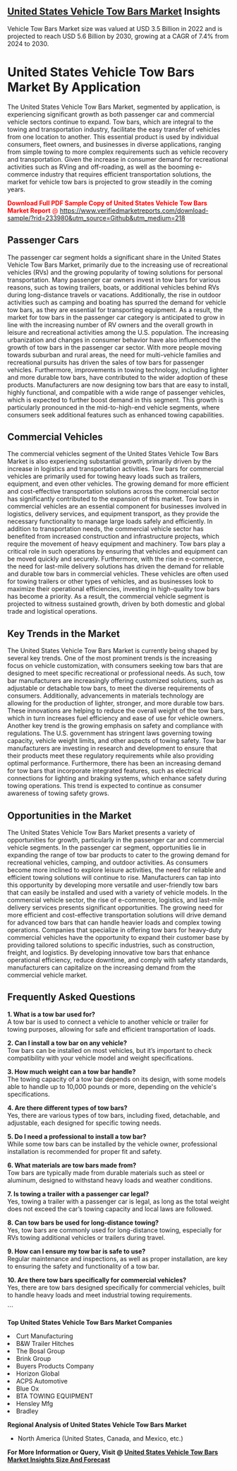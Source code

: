 <h2><a href="https://www.verifiedmarketreports.com/download-sample/?rid=233980&amp;utm_source=Github&amp;utm_medium=218" target="_blank">United States Vehicle Tow Bars Market</a> Insights</h2><p>Vehicle Tow Bars Market size was valued at USD 3.5 Billion in 2022 and is projected to reach USD 5.6 Billion by 2030, growing at a CAGR of 7.4% from 2024 to 2030.</p><p> <h1>United States Vehicle Tow Bars Market By Application</h1> <p>The United States Vehicle Tow Bars Market, segmented by application, is experiencing significant growth as both passenger car and commercial vehicle sectors continue to expand. Tow bars, which are integral to the towing and transportation industry, facilitate the easy transfer of vehicles from one location to another. This essential product is used by individual consumers, fleet owners, and businesses in diverse applications, ranging from simple towing to more complex requirements such as vehicle recovery and transportation. Given the increase in consumer demand for recreational activities such as RVing and off-roading, as well as the booming e-commerce industry that requires efficient transportation solutions, the market for vehicle tow bars is projected to grow steadily in the coming years. <p><span class=""><span style="color: #ff0000;"><strong>Download Full PDF Sample Copy of United States Vehicle Tow Bars Market Report</strong> @ </span><a href="https://www.verifiedmarketreports.com/download-sample/?rid=233980&amp;utm_source=Github&amp;utm_medium=218" target="_blank">https://www.verifiedmarketreports.com/download-sample/?rid=233980&amp;utm_source=Github&amp;utm_medium=218</a></span></p></p> <h2>Passenger Cars</h2> <p>The passenger car segment holds a significant share in the United States Vehicle Tow Bars Market, primarily due to the increasing use of recreational vehicles (RVs) and the growing popularity of towing solutions for personal transportation. Many passenger car owners invest in tow bars for various reasons, such as towing trailers, boats, or additional vehicles behind RVs during long-distance travels or vacations. Additionally, the rise in outdoor activities such as camping and boating has spurred the demand for vehicle tow bars, as they are essential for transporting equipment. As a result, the market for tow bars in the passenger car category is anticipated to grow in line with the increasing number of RV owners and the overall growth in leisure and recreational activities among the U.S. population. The increasing urbanization and changes in consumer behavior have also influenced the growth of tow bars in the passenger car sector. With more people moving towards suburban and rural areas, the need for multi-vehicle families and recreational pursuits has driven the sales of tow bars for passenger vehicles. Furthermore, improvements in towing technology, including lighter and more durable tow bars, have contributed to the wider adoption of these products. Manufacturers are now designing tow bars that are easy to install, highly functional, and compatible with a wide range of passenger vehicles, which is expected to further boost demand in this segment. This growth is particularly pronounced in the mid-to-high-end vehicle segments, where consumers seek additional features such as enhanced towing capabilities. <h2>Commercial Vehicles</h2> <p>The commercial vehicles segment of the United States Vehicle Tow Bars Market is also experiencing substantial growth, primarily driven by the increase in logistics and transportation activities. Tow bars for commercial vehicles are primarily used for towing heavy loads such as trailers, equipment, and even other vehicles. The growing demand for more efficient and cost-effective transportation solutions across the commercial sector has significantly contributed to the expansion of this market. Tow bars in commercial vehicles are an essential component for businesses involved in logistics, delivery services, and equipment transport, as they provide the necessary functionality to manage large loads safely and efficiently. In addition to transportation needs, the commercial vehicle sector has benefited from increased construction and infrastructure projects, which require the movement of heavy equipment and machinery. Tow bars play a critical role in such operations by ensuring that vehicles and equipment can be moved quickly and securely. Furthermore, with the rise in e-commerce, the need for last-mile delivery solutions has driven the demand for reliable and durable tow bars in commercial vehicles. These vehicles are often used for towing trailers or other types of vehicles, and as businesses look to maximize their operational efficiencies, investing in high-quality tow bars has become a priority. As a result, the commercial vehicle segment is projected to witness sustained growth, driven by both domestic and global trade and logistical operations. <h2>Key Trends in the Market</h2> <p>The United States Vehicle Tow Bars Market is currently being shaped by several key trends. One of the most prominent trends is the increasing focus on vehicle customization, with consumers seeking tow bars that are designed to meet specific recreational or professional needs. As such, tow bar manufacturers are increasingly offering customized solutions, such as adjustable or detachable tow bars, to meet the diverse requirements of consumers. Additionally, advancements in materials technology are allowing for the production of lighter, stronger, and more durable tow bars. These innovations are helping to reduce the overall weight of the tow bars, which in turn increases fuel efficiency and ease of use for vehicle owners. Another key trend is the growing emphasis on safety and compliance with regulations. The U.S. government has stringent laws governing towing capacity, vehicle weight limits, and other aspects of towing safety. Tow bar manufacturers are investing in research and development to ensure that their products meet these regulatory requirements while also providing optimal performance. Furthermore, there has been an increasing demand for tow bars that incorporate integrated features, such as electrical connections for lighting and braking systems, which enhance safety during towing operations. This trend is expected to continue as consumer awareness of towing safety grows. <h2>Opportunities in the Market</h2> <p>The United States Vehicle Tow Bars Market presents a variety of opportunities for growth, particularly in the passenger car and commercial vehicle segments. In the passenger car segment, opportunities lie in expanding the range of tow bar products to cater to the growing demand for recreational vehicles, camping, and outdoor activities. As consumers become more inclined to explore leisure activities, the need for reliable and efficient towing solutions will continue to rise. Manufacturers can tap into this opportunity by developing more versatile and user-friendly tow bars that can easily be installed and used with a variety of vehicle models. In the commercial vehicle sector, the rise of e-commerce, logistics, and last-mile delivery services presents significant opportunities. The growing need for more efficient and cost-effective transportation solutions will drive demand for advanced tow bars that can handle heavier loads and complex towing operations. Companies that specialize in offering tow bars for heavy-duty commercial vehicles have the opportunity to expand their customer base by providing tailored solutions to specific industries, such as construction, freight, and logistics. By developing innovative tow bars that enhance operational efficiency, reduce downtime, and comply with safety standards, manufacturers can capitalize on the increasing demand from the commercial vehicle market. <h2>Frequently Asked Questions</h2> <p><strong>1. What is a tow bar used for?</strong><br> A tow bar is used to connect a vehicle to another vehicle or trailer for towing purposes, allowing for safe and efficient transportation of loads.</p> <p><strong>2. Can I install a tow bar on any vehicle?</strong><br> Tow bars can be installed on most vehicles, but it’s important to check compatibility with your vehicle model and weight specifications.</p> <p><strong>3. How much weight can a tow bar handle?</strong><br> The towing capacity of a tow bar depends on its design, with some models able to handle up to 10,000 pounds or more, depending on the vehicle's specifications.</p> <p><strong>4. Are there different types of tow bars?</strong><br> Yes, there are various types of tow bars, including fixed, detachable, and adjustable, each designed for specific towing needs.</p> <p><strong>5. Do I need a professional to install a tow bar?</strong><br> While some tow bars can be installed by the vehicle owner, professional installation is recommended for proper fit and safety.</p> <p><strong>6. What materials are tow bars made from?</strong><br> Tow bars are typically made from durable materials such as steel or aluminum, designed to withstand heavy loads and weather conditions.</p> <p><strong>7. Is towing a trailer with a passenger car legal?</strong><br> Yes, towing a trailer with a passenger car is legal, as long as the total weight does not exceed the car’s towing capacity and local laws are followed.</p> <p><strong>8. Can tow bars be used for long-distance towing?</strong><br> Yes, tow bars are commonly used for long-distance towing, especially for RVs towing additional vehicles or trailers during travel.</p> <p><strong>9. How can I ensure my tow bar is safe to use?</strong><br> Regular maintenance and inspections, as well as proper installation, are key to ensuring the safety and functionality of a tow bar.</p> <p><strong>10. Are there tow bars specifically for commercial vehicles?</strong><br> Yes, there are tow bars designed specifically for commercial vehicles, built to handle heavy loads and meet industrial towing requirements.</p> ```</p><p><strong>Top United States Vehicle Tow Bars Market Companies</strong></p><div data-test-id=""><p><li>Curt Manufacturing</li><li> B&W Trailer Hitches</li><li> The Bosal Group</li><li> Brink Group</li><li> Buyers Products Company</li><li> Horizon Global</li><li> ACPS Automotive</li><li> Blue Ox</li><li> BTA TOWING EQUIPMENT</li><li> Hensley Mfg</li><li> Bradley</li></p><div><strong>Regional Analysis of&nbsp;United States Vehicle Tow Bars Market</strong></div><ul><li dir="ltr"><p dir="ltr">North America&nbsp;(United States, Canada, and Mexico, etc.)</p></li></ul><p><strong>For More Information or Query, Visit @&nbsp;</strong><strong><a href="https://www.verifiedmarketreports.com/product/vehicle-tow-bars-market/?utm_source=Github&amp;utm_medium=218" target="_blank">United States Vehicle Tow Bars Market Insights Size And Forecast</a></strong></p></div>
